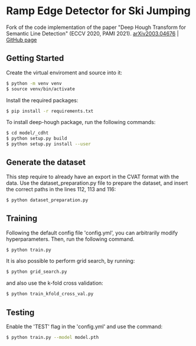 # Ramp Edge Detector for Ski Jumping 

Fork of the code implementation of the paper "Deep Hough Transform for Semantic Line Detection" (ECCV 2020, PAMI 2021).
[arXiv2003.04676](https://arxiv.org/abs/2003.04676) | [GitHub page](https://github.com/Hanqer/deep-hough-transform)

## Getting Started
Create the virtual enviroment and source into it:
```bash
$ python -m venv venv
$ source venv/bin/activate
```
Install the required packages:
```bash
$ pip install -r requirements.txt
```
To install deep-hough package, run the following commands:
```bash
$ cd model/_cdht
$ python setup.py build 
$ python setup.py install --user
```

## Generate the dataset
This step require to already have an export in the CVAT format with the data.
Use the dataset_preparation.py file to prepare the dataset, and insert the correct paths in the lines 112, 113 and 116:
```bash
$ python dataset_preparation.py
```

## Training
Following the default config file 'config.yml', you can arbitrarily modify hyperparameters.
Then, run the following command.
```bash
$ python train.py
```
It is also possible to perform grid search, by running:
```bash
$ python grid_search.py
```
and also use the k-fold cross validation:
```bash
$ python train_kfold_cross_val.py
```

## Testing
Enable the 'TEST' flag in the 'config.yml' and use the command:
```bash
$ python train.py --model model.pth
```
